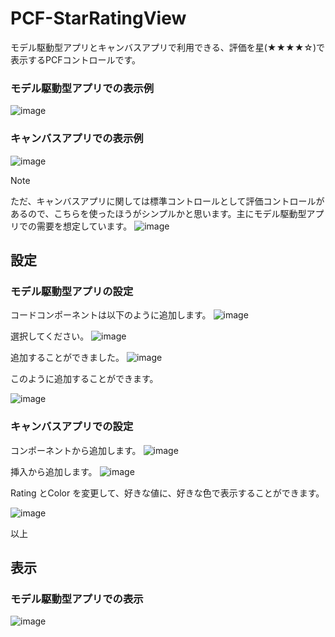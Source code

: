 # PCF-StarRatingView
モデル駆動型アプリとキャンバスアプリで利用できる、評価を星(★★★★☆)で表示するPCFコントロールです。

### モデル駆動型アプリでの表示例
![image](https://github.com/user-attachments/assets/9f15354f-50da-4f4e-8051-acaf020bd738)

### キャンバスアプリでの表示例
![image](https://github.com/user-attachments/assets/7c5006a0-6a4f-469d-9fe6-c1742f3b1b21)

> [!Note]
> ただ、キャンバスアプリに関しては標準コントロールとして評価コントロールがあるので、こちらを使ったほうがシンプルかと思います。主にモデル駆動型アプリでの需要を想定しています。
> ![image](https://github.com/user-attachments/assets/6179fd47-1be4-4088-a583-4b96cf4fe295)

## 設定
### モデル駆動型アプリの設定
コードコンポーネントは以下のように追加します。
![image](https://github.com/user-attachments/assets/f96fb8d4-ccce-47a1-9df0-608e7b77f932)

選択してください。
![image](https://github.com/user-attachments/assets/7f1b14d5-a042-4102-9a35-6fa9101d99d8)

追加することができました。
![image](https://github.com/user-attachments/assets/a09650bb-8ff2-4f98-974d-3f00cd4ef5b8)

このように追加することができます。

![image](https://github.com/user-attachments/assets/078caf07-7da6-4967-9d2b-564a3598aea1)

### キャンバスアプリでの設定

コンポーネントから追加します。
![image](https://github.com/user-attachments/assets/5bae90df-096b-45c6-8b9b-015706e85e10)

挿入から追加します。
![image](https://github.com/user-attachments/assets/01d847e0-86b9-440b-811d-f5cf4ecf57ff)

Rating とColor を変更して、好きな値に、好きな色で表示することができます。

![image](https://github.com/user-attachments/assets/3afdb83d-5798-4552-b1fa-eb657ad66cd4)

以上


## 表示
### モデル駆動型アプリでの表示

![image](https://github.com/user-attachments/assets/93666934-b3d6-4276-a597-f68ced1204f1)

